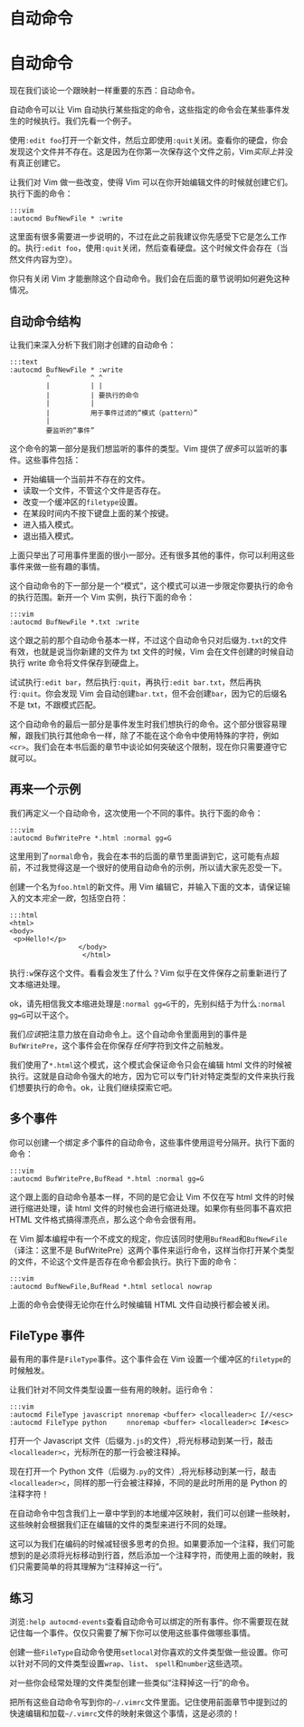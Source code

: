 # 自动命令

# 自动命令

现在我们谈论一个跟映射一样重要的东西：自动命令。

自动命令可以让 Vim 自动执行某些指定的命令，这些指定的命令会在某些事件发生的时候执行。我们先看一个例子。

使用`:edit foo`打开一个新文件，然后立即使用`:quit`关闭。查看你的硬盘，你会发现这个文件并不存在。这是因为在你第一次保存这个文件之前，Vim*实际上*并没有真正创建它。

让我们对 Vim 做一些改变，使得 Vim 可以在你开始编辑文件的时候就创建它们。执行下面的命令：

```
:::vim
:autocmd BufNewFile * :write 
```

这里面有很多需要进一步说明的，不过在此之前我建议你先感受下它是怎么工作的。执行`:edit foo`，使用`:quit`关闭，然后查看硬盘。这个时候文件会存在（当然文件内容为空）。

你只有关闭 Vim 才能删除这个自动命令。我们会在后面的章节说明如何避免这种情况。

## 自动命令结构

让我们来深入分析下我们刚才创建的自动命令：

```
:::text
:autocmd BufNewFile * :write
         ^          ^ ^
         |          | |
         |          | 要执行的命令
         |          |
         |          用于事件过滤的“模式（pattern）”
         |
         要监听的“事件” 
```

这个命令的第一部分是我们想监听的事件的类型。Vim 提供了*很多*可以监听的事件。这些事件包括：

*   开始编辑一个当前并不存在的文件。
*   读取一个文件，不管这个文件是否存在。
*   改变一个缓冲区的`filetype`设置。
*   在某段时间内不按下键盘上面的某个按键。
*   进入插入模式。
*   退出插入模式。

上面只举出了可用事件里面的很小一部分。还有很多其他的事件，你可以利用这些事件来做一些有趣的事情。

这个自动命令的下一部分是一个“模式”，这个模式可以进一步限定你要执行的命令的执行范围。新开一个 Vim 实例，执行下面的命令：

```
:::vim
:autocmd BufNewFile *.txt :write 
```

这个跟之前的那个自动命令基本一样，不过这个自动命令只对后缀为`.txt`的文件有效，也就是说当你新建的文件为 txt 文件的时候，Vim 会在文件创建的时候自动执行 write 命令将文件保存到硬盘上。

试试执行`:edit bar`，然后执行`:quit`，再执行`:edit bar.txt`，然后再执行`:quit`。你会发现 Vim 会自动创建`bar.txt`，但不会创建`bar`，因为它的后缀名不是 txt，不跟模式匹配。

这个自动命令的最后一部分是事件发生时我们想执行的命令。这个部分很容易理解，跟我们执行其他命令一样，除了不能在这个命令中使用特殊的字符，例如`<cr>`。我们会在本书后面的章节中谈论如何突破这个限制，现在你只需要遵守它就可以。

## 再来一个示例

我们再定义一个自动命令，这次使用一个不同的事件。执行下面的命令：

```
:::vim
:autocmd BufWritePre *.html :normal gg=G 
```

这里用到了`normal`命令，我会在本书的后面的章节里面讲到它，这可能有点超前，不过我觉得这是一个很好的使用自动命令的示例，所以请大家先忍受一下。

创建一个名为`foo.html`的新文件。用 Vim 编辑它，并输入下面的文本，请保证输入的文本*完全一致*，包括空白符：

```
:::html
<html>
<body>
 <p>Hello!</p>
                 </body>
                  </html> 
```

执行`:w`保存这个文件。看看会发生了什么？Vim 似乎在文件保存之前重新进行了文本缩进处理。

ok，请先相信我文本缩进处理是`:normal gg=G`干的，先别纠结于为什么`:normal gg=G`可以干这个。

我们*应该*把注意力放在自动命令上。这个自动命令里面用到的事件是`BufWritePre`，这个事件会在你保存*任何*字符到文件之前触发。

我们使用了`*.html`这个模式，这个模式会保证命令只会在编辑 html 文件的时候被执行。这就是自动命令强大的地方，因为它可以专门针对特定类型的文件来执行我们想要执行的命令。ok，让我们继续探索它吧。

## 多个事件

你可以创建一个绑定*多个*事件的自动命令，这些事件使用逗号分隔开。执行下面的命令：

```
:::vim
:autocmd BufWritePre,BufRead *.html :normal gg=G 
```

这个跟上面的自动命令基本一样，不同的是它会让 Vim 不仅在写 html 文件的时候进行缩进处理，读 html 文件的时候也会进行缩进处理。如果你有些同事不喜欢把 HTML 文件格式搞得漂亮点，那么这个命令会很有用。

在 Vim 脚本编程中有一个不成文的规定，你应该同时使用`BufRead`和`BufNewFile`（译注：这里不是 BufWritePre）这两个事件来运行命令，这样当你打开某个类型的文件，不论这个文件是否存在命令都会执行。执行下面的命令：

```
:::vim
:autocmd BufNewFile,BufRead *.html setlocal nowrap 
```

上面的命令会使得无论你在什么时候编辑 HTML 文件自动换行都会被关闭。

## FileType 事件

最有用的事件是`FileType`事件。这个事件会在 Vim 设置一个缓冲区的`filetype`的时候触发。

让我们针对不同文件类型设置一些有用的映射。运行命令：

```
:::vim
:autocmd FileType javascript nnoremap <buffer> <localleader>c I//<esc>
:autocmd FileType python     nnoremap <buffer> <localleader>c I#<esc> 
```

打开一个 Javascript 文件（后缀为`.js`的文件）,将光标移动到某一行，敲击`<localleader>c`，光标所在的那一行会被注释掉。

现在打开一个 Python 文件（后缀为`.py`的文件）,将光标移动到某一行，敲击`<localleader>c`，同样的那一行会被注释掉，不同的是此时所用的是 Python 的注释字符！

在自动命令中包含我们上一章中学到的本地缓冲区映射，我们可以创建一些映射，这些映射会根据我们正在编辑的文件的类型来进行不同的处理。

这可以为我们在编码的时候减轻很多思考的负担。如果要添加一个注释，我们可能想到的是必须将光标移动到行首，然后添加一个注释字符，而使用上面的映射，我们只需要简单的将其理解为“注释掉这一行”。

## 练习

浏览`:help autocmd-events`查看自动命令可以绑定的所有事件。你不需要现在就记住每一个事件。仅仅只需要了解下你可以使用这些事件做哪些事情。

创建一些`FileType`自动命令使用`setlocal`对你喜欢的文件类型做一些设置。你可以针对不同的文件类型设置`wrap`、`list`、 `spell`和`number`这些选项。

对一些你会经常处理的文件类型创建一些类似“注释掉这一行”的命令。

把所有这些自动命令写到你的`~/.vimrc`文件里面。记住使用前面章节中提到过的快速编辑和加载`~/.vimrc`文件的映射来做这个事情，这是必须的！